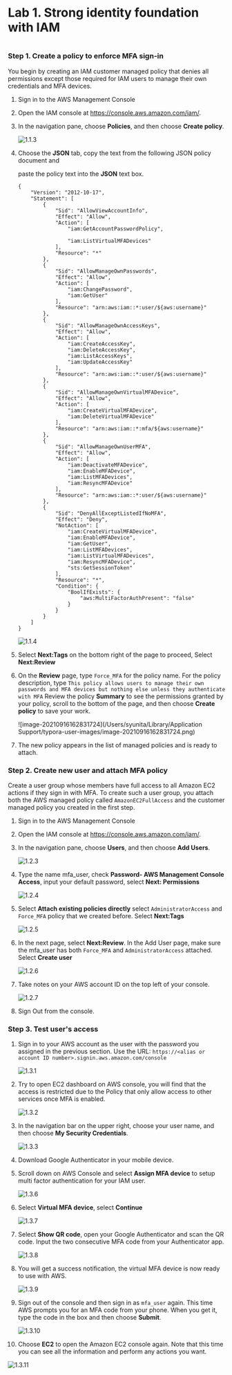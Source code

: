 

<h1> Lab 1. Strong identity foundation with IAM <h1> 


<h3> Step 1. Create a policy to enforce MFA sign-in </h3>

You begin by creating an IAM customer managed policy that denies all permissions except those required for IAM users to manage their own credentials and MFA devices.

1. Sign in to the AWS Management Console

2. Open the IAM console at https://console.aws.amazon.com/iam/.

3. In the navigation pane, choose **Policies**, and then choose **Create policy**.

   ![1.1.3](https://github.com/yunitasalim/aws-security-essentials/blob/main/img/1.1.3.png)

   

4. Choose the **JSON** tab, copy the text from the following JSON policy document and

   paste the policy text into the **JSON** text box.

   ```
   {    
       "Version": "2012-10-17",
       "Statement": [
           {
               "Sid": "AllowViewAccountInfo",
               "Effect": "Allow",
               "Action": [
                   "iam:GetAccountPasswordPolicy",
                   
                   "iam:ListVirtualMFADevices"
               ],
               "Resource": "*"
           },       
           {
               "Sid": "AllowManageOwnPasswords",
               "Effect": "Allow",
               "Action": [
                   "iam:ChangePassword",
                   "iam:GetUser"
               ],
               "Resource": "arn:aws:iam::*:user/${aws:username}"
           },
           {
               "Sid": "AllowManageOwnAccessKeys",
               "Effect": "Allow",
               "Action": [
                   "iam:CreateAccessKey",
                   "iam:DeleteAccessKey",
                   "iam:ListAccessKeys",
                   "iam:UpdateAccessKey"
               ],
               "Resource": "arn:aws:iam::*:user/${aws:username}"
           },
           {
               "Sid": "AllowManageOwnVirtualMFADevice",
               "Effect": "Allow",
               "Action": [
                   "iam:CreateVirtualMFADevice",
                   "iam:DeleteVirtualMFADevice"
               ],
               "Resource": "arn:aws:iam::*:mfa/${aws:username}"
           },
           {
               "Sid": "AllowManageOwnUserMFA",
               "Effect": "Allow",
               "Action": [
                   "iam:DeactivateMFADevice",
                   "iam:EnableMFADevice",
                   "iam:ListMFADevices",
                   "iam:ResyncMFADevice"
               ],
               "Resource": "arn:aws:iam::*:user/${aws:username}"
           },
           {
               "Sid": "DenyAllExceptListedIfNoMFA",
               "Effect": "Deny",
               "NotAction": [
                   "iam:CreateVirtualMFADevice",
                   "iam:EnableMFADevice",
                   "iam:GetUser",
                   "iam:ListMFADevices",
                   "iam:ListVirtualMFADevices",
                   "iam:ResyncMFADevice",
                   "sts:GetSessionToken"
               ],
               "Resource": "*",
               "Condition": {
                   "BoolIfExists": {
                       "aws:MultiFactorAuthPresent": "false"
                   }
               }
           }
       ]
   }
   ```

   ![1.1.4](https://github.com/yunitasalim/aws-security-essentials/blob/main/img/iam/1.1.4.png)

5. Select **Next:Tags** on the bottom right of the page to proceed, Select **Next:Review** 

6. On the **Review** page, type `Force_MFA` for the policy name. For the policy description, type `This policy allows users to manage their own passwords and MFA devices but nothing else unless they authenticate with MFA` Review the policy **Summary** to see the permissions granted by your policy, scroll to the bottom of the page, and then choose **Create policy** to save your work. 

   ![image-20210916162831724](/Users/syunita/Library/Application Support/typora-user-images/image-20210916162831724.png)

7. The new policy appears in the list of managed policies and is ready to attach.



<h3> Step 2. Create new user and attach MFA policy</h3>

Create a user group whose members have full access to all Amazon EC2 actions if they sign in with MFA. To create such a user group, you attach both the AWS managed policy called `AmazonEC2FullAccess` and the customer managed policy you created in the first step.

1. Sign in to the AWS Management Console

2. Open the IAM console at https://console.aws.amazon.com/iam/.

3. In the navigation pane, choose **Users**, and then choose **Add Users**.

   ![1.2.3](https://github.com/yunitasalim/aws-security-essentials/blob/main/img/1.2.3.png)

4. Type the name mfa_user, check **Password- AWS Management Console Access**, input your default password,  select **Next: Permissions**

   ![1.2.4](https://github.com/yunitasalim/aws-security-essentials/blob/main/img/iam/1.2.4.png)

5. Select **Attach existing policies directly** select `AdministratorAccess` and `Force_MFA` policy that we created before. Select **Next:Tags**

   ![1.2.5](https://github.com/yunitasalim/aws-security-essentials/blob/main/img/iam/1.2.5.png)

6. In the next page, select **Next:Review**. In the Add User page, make sure the mfa_user has both `Force_MFA` and `AdministratorAccess` attached. Select **Create user**

   ![1.2.6](https://github.com/yunitasalim/aws-security-essentials/blob/main/img/iam/1.2.6.png)

7. Take notes on your AWS  account ID on the top left of your console.

   ![1.2.7](https://github.com/yunitasalim/aws-security-essentials/blob/main/img/iam/1.2.7.png)

8. Sign Out from the console.



<h3> Step 3. Test user's access</h3>

1. Sign in to your AWS account as the user with the password you assigned in the previous section. Use the URL: `https://<alias or account ID number>.signin.aws.amazon.com/console`

   ![1.3.1](https://github.com/yunitasalim/aws-security-essentials/blob/main/img/iam/1.3.1.png)

2. Try to open EC2 dashboard on AWS console, you will find that the access is restricted due to the Policy that only allow access to other services once MFA is enabled.

   ![1.3.2](https://github.com/yunitasalim/aws-security-essentials/blob/main/img/iam/1.3.2.png)

3. In the navigation bar on the upper right, choose your user name, and then choose **My Security Credentials**.

   ![1.3.3](https://github.com/yunitasalim/aws-security-essentials/blob/main/img/iam/1.3.3.png)

4. Download Google Authenticator in your mobile device.

5. Scroll down on AWS Console and select **Assign MFA device** to setup multi factor authentication for your IAM user.

   ![1.3.6](https://github.com/yunitasalim/aws-security-essentials/blob/main/img/iam/1.3.5.png)

6. Select **Virtual MFA device**, select **Continue**

   ![1.3.7](https://github.com/yunitasalim/aws-security-essentials/blob/main/img/iam/1.3.6.png)

7. Select **Show QR code**, open your Google Authenticator and scan the QR code. Input the two consecutive MFA code from your Authenticator app.

   ![1.3.8](https://github.com/yunitasalim/aws-security-essentials/blob/main/img/iam/1.3.7.png)

8. You will get a success notification, the virtual MFA device is now ready to use with AWS.

   ![1.3.9](https://github.com/yunitasalim/aws-security-essentials/blob/main/img/iam/1.3.8.png)

9. Sign out of the console and then sign in as `mfa_user` again. This time AWS prompts you for an MFA code from your phone. When you get it, type the code in the box and then choose **Submit**.

   ![1.3.10](https://github.com/yunitasalim/aws-security-essentials/blob/main/img/iam/1.3.10.png)

10. Choose **EC2** to open the Amazon EC2 console again. Note that this time you can see all the information and perform any actions you want.

![1.3.11](https://github.com/yunitasalim/aws-security-essentials/blob/main/img/iam/1.3.11.png)